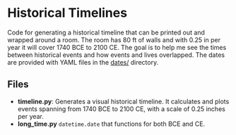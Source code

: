 Historical Timelines
====================

Code for generating a historical timeline that can be printed out and wrapped
around a room. The room has 80 ft of walls and with 0.25 in per year it will
cover 1740 BCE to 2100 CE. The goal is to help me see the times between
historical events and how events and lives overlapped. The dates are provided
with YAML files in the [dates/](./dates/) directory.

Files
-----

- **timeline.py**: Generates a visual historical timeline. It calculates and
plots events spanning from 1740 BCE to 2100 CE, with a scale of 0.25 inches
per year.
- **long_time.py** `datetime.date` that functions for both BCE and CE.
